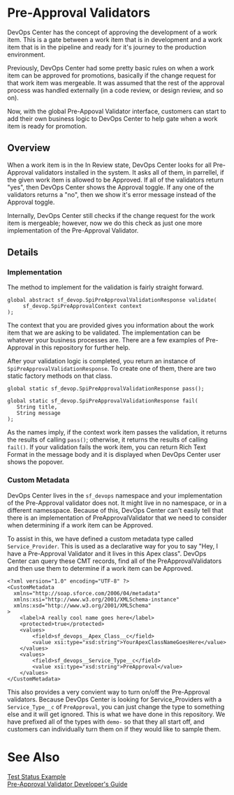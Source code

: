 # Pre-Approval Validators

DevOps Center has the concept of approving the development of a work item. This is a gate between a work item that is in development and a work item that is in the pipeline and ready for it's journey to the production environment.

Previously, DevOps Center had some pretty basic rules on when a work item can be approved for promotions, basically if the change request for that work item was mergeable. It was assumed that the rest of the approval process was handled externally (in a code review, or design review, and so on).

Now, with the global Pre-Appoval Validator interface, customers can start to add their own business logic to DevOps Center to help gate when a work item is ready for promotion.

## Overview

When a work item is in the In Review state, DevOps Center looks for all Pre-Approval validators installed in the system. It asks all of them, in parrellel, if the given work item is allowed to be Approved. If all of the validators return "yes", then DevOps Center shows the Approval toggle. If any one of the validators returns a "no", then we show it's error message instead of the Approval toggle.

Internally, DevOps Center still checks if the change request for the work item is mergeable; however, now we do this check as just one more implementation of the Pre-Approval Validator.

## Details

### Implementation

The method to implement for the validation is fairly straight forward.

```
global abstract sf_devop.SpiPreApprovalValidationResponse validate(
     sf_devop.SpiPreApprovalContext context
);

```

The context that you are provided gives you information about the work item that we are asking to be validated. The implementation can be whatever your business processes are. There are a few examples of Pre-Approval in this repository for further help.

After your validation logic is completed, you return an instance of `SpiPreApprovalValidationResponse`. To create one of them, there are two static factory methods on that class.

```
global static sf_devop.SpiPreApprovalValidationResponse pass();

global static sf_devop.SpiPreApprovalValidationResponse fail(
   String title,
   String message
);

```

As the names imply, if the context work item passes the validation, it returns the results of calling `pass()`; otherwise, it returns the results of calling `fail()`. If your validation fails the work item, you can return Rich Text Format in the message body and it is displayed when DevOps Center user shows the popover.

### Custom Metadata

DevOps Center lives in the `sf_devops` namespace and your implementation of the Pre-Approval validator does not. It might live in no namespace, or in a different namesspace. Because of this, DevOps Center can't easily tell that there is an implementation of PreApprovalValidator that we need to consider when determining if a work item can be Approved.

To assist in this, we have defined a custom metadata type called `Service_Provider`. This is used as a declarative way for you to say "Hey, I have a Pre-Approval Validator and it lives in this Apex class". DevOps Center can query these CMT records, find all of the PreApprovalValidators and then use them to determine if a work item can be Approved.

```
<?xml version="1.0" encoding="UTF-8" ?>
<CustomMetadata
  xmlns="http://soap.sforce.com/2006/04/metadata"
  xmlns:xsi="http://www.w3.org/2001/XMLSchema-instance"
  xmlns:xsd="http://www.w3.org/2001/XMLSchema"
>
    <label>A really cool name goes here</label>
    <protected>true</protected>
    <values>
        <field>sf_devops__Apex_Class__c</field>
        <value xsi:type="xsd:string">YourApexClassNameGoesHere</value>
    </values>
    <values>
        <field>sf_devops__Service_Type__c</field>
        <value xsi:type="xsd:string">PreApproval</value>
    </values>
</CustomMetadata>

```

This also provides a very convient way to turn on/off the Pre-Approval validators. Because DevOps Center is looking for Service_Providers with a `Service_Type__c` of `PreApproval`, you can just change the type to something else and it will get ignored. This is what we have done in this repository. We have prefixed all of the types with `demo-` so that they all start off, and customers can individually turn them on if they would like to sample them.

# See Also

[Test Status Example](./examples/TestStatus.md)  
[Pre-Approval Validator Developer's Guide](LinkMePlease)

